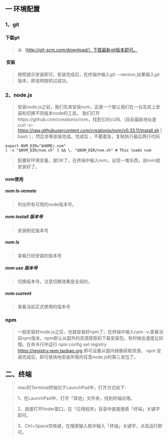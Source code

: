## 一 环境配置

### 1、git
#### 下载git
> 从（http://git-scm.com/download/）下载最新git版本即可。
####  安装
>按照提示安装即可。安装完成后，在终端中输入git --version,如果输入git版本，即说明按抓过成功。


### 2、node.js 
>安装node.js之前，我们先来安装nvm，这是一个能让我们在一台及其上安装和切换不同版本node的工具。
>我们打开https://github.com/creationix/nvm，找到它的cURL（目前最新地址是curl -o- https://raw.githubusercontent.com/creationix/nvm/v0.33.11/install.sh | bash ），然后坐等安装完成。完成后 ，不要着急，复制执行最后两行代码

    export NVM_DIR="$HOME/.nvm"
    [ -s "$NVM_DIR/nvm.sh" ] && \. "$NVM_DIR/nvm.sh" # This loads nvm

>配置好环境变量，就OK了。在终端中输入nvm，出现一堆东西，说nvm就安装好了。
#### nvm使用
##### nvm ls-remote 
>列出所有可用的node版本号。
##### nvm install 版本号
>安装制定版本号
##### nvm ls
>查看已经安装的版本号
##### nvm use 版本号
>切换版本号。注意切换效果是全局的。
##### nvm current
>查看当前正式使用的版本号

### npm 
>一般安装好node.js之后，也就安装好npm了。在终端中输入npm -v,查看当前npm版本。npm默认从国外的资源获取和下载安装包，有时候会速度比较慢。在命令行中运行
    npm config set registry https://registry.npm.taobao.org
即可设置从国内镜像获取资源。
>npm 安装完成后，即可愉快地安装所需的任意node.js的第三发包了。



## 二、终端

>mac的Terminal终端位于LaunchPad中，打开方式如下:

>1、在LaunchPad中，打开「其他」文件夹，找到终端应用。

>2、直接打开finder窗口，在「应用程序」目录中直接搜索「终端」关键字即可。

>3、Ctrl+Space空格键，在搜索输入框中输入「终端」关键字，点击运行即可。








